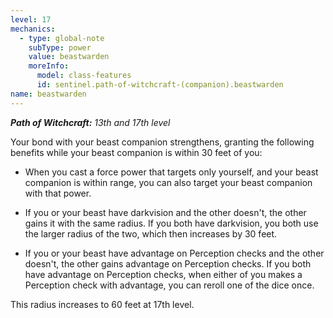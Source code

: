 ```yaml
---
level: 17
mechanics:
  - type: global-note
    subType: power
    value: beastwarden
    moreInfo:
      model: class-features
      id: sentinel.path-of-witchcraft-(companion).beastwarden
name: beastwarden
---
```

_**Path of Witchcraft:** 13th and 17th level_
Your bond with your beast companion strengthens, granting the following benefits while your beast companion is within 30 feet of you:
- When you cast a force power that targets only yourself, and your beast companion is within range, you can also target your beast companion with that power. 
- If you or your beast have darkvision and the other doesn't, the other gains it with the same radius. If you both have darkvision, you both use the larger radius of the two, which then increases by 30 feet.
- If you or your beast have advantage on Perception checks and the other doesn't, the other gains advantage on Perception checks. If you both have advantage on Perception checks, when either of you makes a Perception check with advantage, you can reroll one of the dice once.
This radius increases to 60 feet at 17th level.